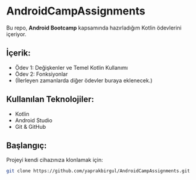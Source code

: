 # AndroidCampAssignments

Bu repo, **Android Bootcamp** kapsamında hazırladığım Kotlin ödevlerini içeriyor.

## İçerik:
- Ödev 1: Değişkenler ve Temel Kotlin Kullanımı
- Ödev 2: Fonksiyonlar
- (İlerleyen zamanlarda diğer ödevler buraya eklenecek.)

## Kullanılan Teknolojiler:
- Kotlin
- Android Studio
- Git & GitHub

## Başlangıç:
Projeyi kendi cihazınıza klonlamak için:

```bash
git clone https://github.com/yaprakbirgul/AndroidCampAssignments.git
